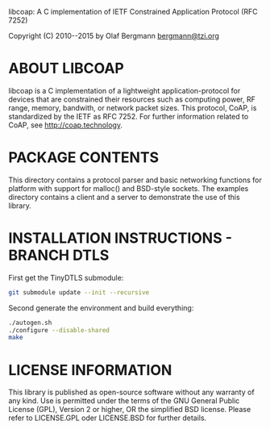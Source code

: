 libcoap: A C implementation of IETF Constrained Application Protocol (RFC 7252)

Copyright (C) 2010--2015 by Olaf Bergmann <bergmann@tzi.org>

ABOUT LIBCOAP
=============

libcoap is a C implementation of a lightweight application-protocol
for devices that are constrained their resources such as computing
power, RF range, memory, bandwith, or network packet sizes. This
protocol, CoAP, is standardized by the IETF as RFC 7252. For further
information related to CoAP, see <http://coap.technology>.

PACKAGE CONTENTS
================

This directory contains a protocol parser and basic networking
functions for platform with support for malloc() and BSD-style
sockets. The examples directory contains a client and a server to
demonstrate the use of this library. 

INSTALLATION INSTRUCTIONS - BRANCH DTLS
================

First get the TinyDTLS submodule:
```bash
git submodule update --init --recursive
```

Second generate the environment and build everything:
```bash
./autogen.sh
./configure --disable-shared
make
```

LICENSE INFORMATION
===================

This library is published as open-source software without any warranty
of any kind. Use is permitted under the terms of the GNU General
Public License (GPL), Version 2 or higher, OR the simplified BSD
license. Please refer to LICENSE.GPL oder LICENSE.BSD for further
details.

